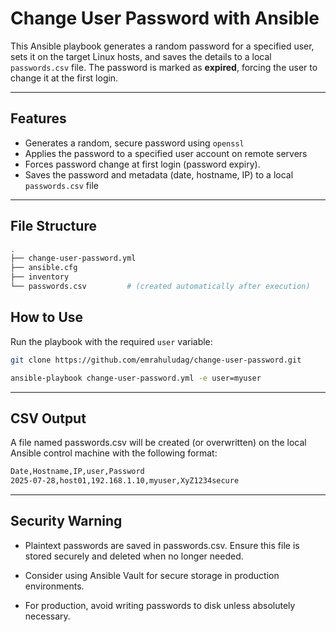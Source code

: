 #  Change User Password with Ansible

This Ansible playbook generates a random password for a specified user, sets it on the target Linux hosts, and saves the details to a local `passwords.csv` file. The password is marked as **expired**, forcing the user to change it at the first login.

---

##  Features

- Generates a random, secure password using `openssl`
- Applies the password to a specified user account on remote servers
- Forces password change at first login (password expiry).
- Saves the password and metadata (date, hostname, IP) to a local `passwords.csv` file

---


##  File Structure

```bash
.
├── change-user-password.yml
├── ansible.cfg
├── inventory
└── passwords.csv         # (created automatically after execution)
```

##  How to Use

Run the playbook with the required `user` variable:

```bash
git clone https://github.com/emrahuludag/change-user-password.git

ansible-playbook change-user-password.yml -e user=myuser
```

---
##  CSV Output
A file named passwords.csv will be created (or overwritten) on the local Ansible control machine with the following format:

```bash
Date,Hostname,IP,user,Password
2025-07-28,host01,192.168.1.10,myuser,XyZ1234secure
```

---
## Security Warning

- Plaintext passwords are saved in passwords.csv. Ensure this file is stored securely and deleted when no longer needed.

- Consider using Ansible Vault for secure storage in production environments.

- For production, avoid writing passwords to disk unless absolutely necessary.